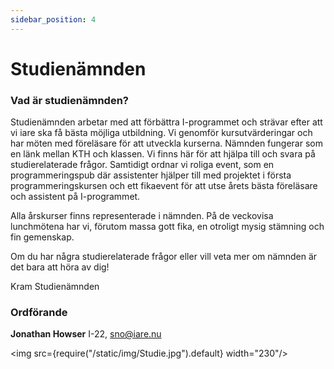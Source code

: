```yaml
---
sidebar_position: 4
---
```


# Studienämnden

### Vad är studienämnden?

Studienämnden arbetar med att förbättra I-programmet och strävar efter att vi iare ska få bästa möjliga utbildning. Vi genomför kursutvärderingar och har möten med föreläsare för att utveckla kurserna. Nämnden fungerar som en länk mellan KTH och klassen. Vi finns här för att hjälpa till och svara på studierelaterade frågor. Samtidigt ordnar vi roliga event, som en programmeringspub där assistenter hjälper till med projektet i första programmeringskursen och ett fikaevent för att utse årets bästa föreläsare och assistent på I-programmet.

Alla årskurser finns representerade i nämnden. På de veckovisa lunchmötena har vi, förutom massa gott fika, en otroligt mysig stämning och fin gemenskap.

Om du har några studierelaterade frågor eller vill veta mer om nämnden är det bara att höra av dig!

Kram Studienämnden

### Ordförande

__Jonathan Howser__ I-22, sno@iare.nu

<img src={require("/static/img/Studie.jpg").default} width="230"/>
